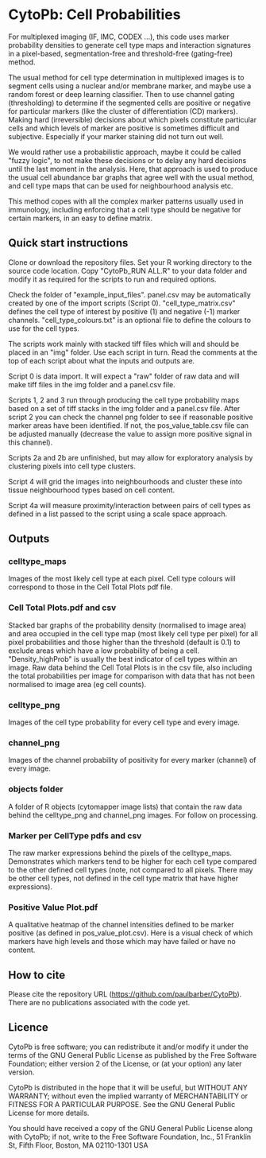 # CytoPb: Cell Probabilities
For multiplexed imaging (IF, IMC, CODEX ...), this code uses marker probability densities to generate cell type maps and interaction signatures in a pixel-based, segmentation-free and threshold-free (gating-free) method.

The usual method for cell type determination in multiplexed images is to segment cells using a nuclear and/or membrane marker, and maybe use a random forest or deep learning classifier. Then to use channel gating (thresholding) to determine if the segmented cells are positive or negative for particular markers (like the cluster of differentiation (CD) markers). Making hard (irreversible) decisions about which pixels constitute particular cells and which levels of marker are positive is sometimes difficult and subjective. Especially if your marker staining did not turn out well.

We would rather use a probabilistic approach, maybe it could be called "fuzzy logic", to not make these decisions or to delay any hard decisions until the last moment in the analysis. Here, that approach is used to produce the usual cell abundance bar graphs that agree well with the usual method, and cell type maps that can be used for neighbourhood analysis etc.

This method copes with all the complex marker patterns usually used in immunology, including enforcing that a cell type should be negative for certain markers, in an easy to define matrix.

## Quick start instructions

Clone or download the repository files. Set your R working directory to the source code location. Copy "CytoPb_RUN ALL.R" to your data folder and modify it as required for the scripts to run and required options.

Check the folder of "example_input_files". panel.csv may be automatically created by one of the import scripts (Script 0). "cell_type_matrix.csv" defines the cell type of interest by positive (1) and negative (-1) marker channels. "cell_type_colours.txt" is an optional file to define the colours to use for the cell types.

The scripts work mainly with stacked tiff files which will and should be placed in an "img" folder. Use each script in turn. Read the comments at the top of each script about what the inputs and outputs are.

Script 0 is data import. It will expect a "raw" folder of raw data and will make tiff files in the img folder and a panel.csv file. 

Scripts 1, 2 and 3 run through producing the cell type probability maps based on a set of tiff stacks in the img folder and a panel.csv file. After script 2 you can check the channel png folder to see if reasonable positive marker areas have been identified. If not, the pos_value_table.csv file can be adjusted manually (decrease the value to assign more positive signal in this channel).

Scripts 2a and 2b are unfinished, but may allow for exploratory analysis by clustering pixels into cell type clusters.

Script 4 will grid the images into neighbourhoods and cluster these into tissue neighbourhood types based on cell content.

Script 4a will measure proximity/interaction between pairs of cell types as defined in a list passed to the script using a scale space approach.

## Outputs

### celltype_maps
Images of the most likely cell type at each pixel. Cell type colours will correspond to those in the Cell Total Plots pdf file.

### Cell Total Plots.pdf and csv
Stacked bar graphs of the probability density (normalised to image area) and area occupied in the cell type map (most likely cell type per pixel) for all pixel probabilities and those higher than the threshold (default is 0.1) to exclude areas which have a low probability of being a cell. "Density_highProb" is usually the best indicator of cell types within an image. Raw data behind the Cell Total Plots is in the csv file, also including the total probabilities per image for comparison with data that has not been normalised to image area (eg cell counts).

### celltype_png
Images of the cell type probability for every cell type and every image.

### channel_png
Images of the channel probability of positivity for every marker (channel) of every image.

### objects folder
A folder of R objects (cytomapper image lists) that contain the raw data behind the celltype_png and channel_png images. For follow on processing.

### Marker per CellType pdfs and csv
The raw marker expressions behind the pixels of the celltype_maps. Demonstrates which markers tend to be higher for each cell type compared to the other defined cell types (note, not compared to all pixels. There may be other cell types, not defined in the cell type matrix that have higher expressions).

### Positive Value Plot.pdf
A qualitative heatmap of the channel intensities defined to be marker positive (as defined in pos_value_plot.csv). Here is a visual check of which markers have high levels and those which may have failed or have no content.

## How to cite

Please cite the repository URL (https://github.com/paulbarber/CytoPb). There are no publications associated with the code yet. 


## Licence

CytoPb is free software; you can redistribute it and/or modify it under the terms of the GNU General Public License as published by the Free Software Foundation; either version 2 of the License, or (at your option) any later version.

CytoPb is distributed in the hope that it will be useful, but WITHOUT ANY WARRANTY; without even the implied warranty of MERCHANTABILITY or FITNESS FOR A PARTICULAR PURPOSE.  See the GNU General Public License for more details.

You should have received a copy of the GNU General Public License along with CytoPb; if not, write to the Free Software Foundation, Inc., 51 Franklin St, Fifth Floor, Boston, MA  02110-1301  USA
